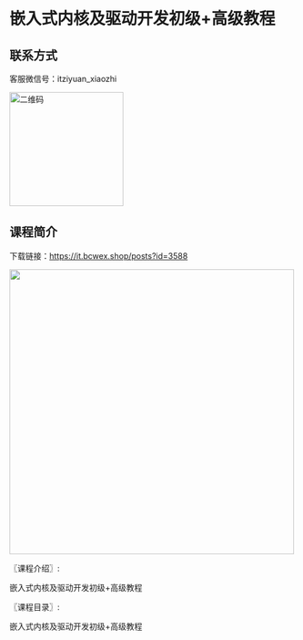 # 嵌入式内核及驱动开发初级+高级教程

## 联系方式

客服微信号：itziyuan_xiaozhi

<img src="https://ziyuanyun.oss-cn-guangzhou.aliyuncs.com/common/20240614073449/666b82192834a.jpg" width="200" height="200" alt="二维码">

## 课程简介

下载链接：https://it.bcwex.shop/posts?id=3588

<img src="https://ziyuanyun.oss-cn-guangzhou.aliyuncs.com/yun/20240515185230/664493eecc5cf.jpg" width="500" alt="">

  〖课程介绍〗:

 嵌入式内核及驱动开发初级+高级教程

 〖课程目录〗:

 嵌入式内核及驱动开发初级+高级教程



  